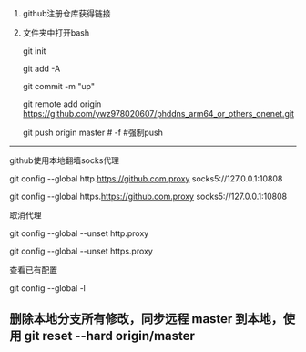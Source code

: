 1. github注册仓库获得链接

2. 文件夹中打开bash

   git init

   git add -A

   git commit -m "up"

   git remote  add origin  https://github.com/ywz978020607/phddns_arm64_or_others_onenet.git

   git push origin master  # -f #强制push

------------------------

github使用本地翻墙socks代理

git config --global http.https://github.com.proxy socks5://127.0.0.1:10808

git config --global https.https://github.com.proxy socks5://127.0.0.1:10808



取消代理

git config --global --unset http.proxy 

git config --global --unset https.proxy  



查看已有配置

git config --global -l 





## 删除本地分支所有修改，同步远程 master 到本地，使用 git reset --hard origin/master

 